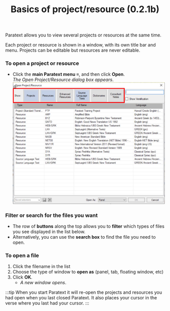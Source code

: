 ﻿---
title: Basics of project/resource  (0.2.1b)
---

Paratext allows you to view several projects or resources at the same time.

Each project or resource is shown in a window, with its own title bar and menu. Projects can be editable but resources are never editable.

### To open a project or resource

-  Click the **main Paratext menu ≡**, and then click **Open**.  
  *The Open Project/Resource dialog box appears*.  
    ![](../../media/34923eb5e2b39c4da974ed4528ec47f8.png)

### Filter or search for the files you want
  - The row of **buttons** along the top allows you to **filter** which types of files you see displayed in the list below.
  -  Alternatively, you can use the **search box** to find the file you need to open.
  
### To open a file
1.  Click the filename in the list
2.  Choose the type of window to **open as** (panel, tab, floating window, etc)
3.  Click **OK**.  
    -  *A new window opens*.

:::tip
When you start Paratext it will re-open the projects and resources you had open when you last closed Paratext. It also places your cursor in the verse where you last had your cursor.
:::
